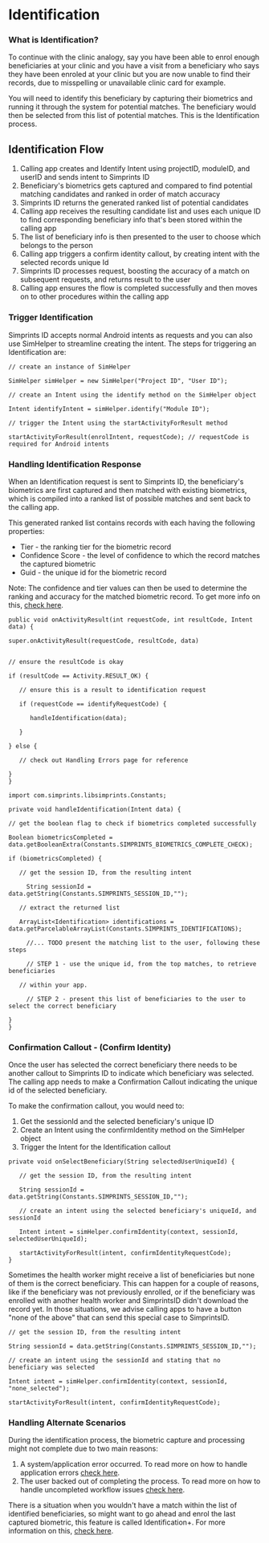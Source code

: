# Identification

### What is Identification?

To continue with the clinic analogy, say you have been able to enrol enough beneficiaries at your clinic and you have a visit from a beneficiary who says they have been enroled at your clinic but you are now unable to find their records, due to misspelling or unavailable clinic card for example.&#x20;

You will need to identify this beneficiary by capturing their biometrics and running it through the system for potential matches. The beneficiary would then be selected from this list of potential matches. This is the Identification process.

## Identification Flow <a href="#h.26b2mahnvau3_l" id="h.26b2mahnvau3_l"></a>

1. Calling app creates and Identify Intent using projectID, moduleID, and userID and sends intent to Simprints ID
2. Beneficiary's biometrics gets captured and compared to find potential matching candidates and ranked in order of match accuracy
3. Simprints ID returns the generated ranked list of potential candidates
4. Calling app receives the resulting candidate list and uses each unique ID to find corresponding beneficiary info that's been stored within the calling app
5. The list of beneficiary info is then presented to the user to choose which belongs to the person
6. Calling app triggers a confirm identity callout, by creating intent with the selected records unique Id
7. Simprints ID processes request, boosting the accuracy of a match on subsequent requests, and returns result to the user
8. Calling app ensures the flow is completed successfully and then moves on to other procedures within the calling app

### Trigger Identification

Simprints ID accepts normal Android intents as requests and you can also use SimHelper to streamline creating the intent. The steps for triggering an Identification are:

```
// create an instance of SimHelper

SimHelper simHelper = new SimHelper("Project ID", "User ID");

// create an Intent using the identify method on the SimHelper object

Intent identifyIntent = simHelper.identify("Module ID");

// trigger the Intent using the startActivityForResult method

startActivityForResult(enrolIntent, requestCode); // requestCode is required for Android intents
```

### Handling Identification Response

When an Identification request is sent to Simprints ID, the beneficiary's biometrics are first captured and then matched with existing biometrics, which is compiled into a ranked list of possible matches and sent back to the calling app.

This generated ranked list contains records with each having the following properties:

* Tier - the ranking tier for the biometric record
* Confidence Score - the level of confidence to which the record matches the captured biometric
* Guid - the unique id for the biometric record

Note:  The confidence and tier values can then be used to determine the ranking and accuracy for the matched biometric record. To get more info on this, [check here](tiers-and-confidence-scores.md).

```
public void onActivityResult(int requestCode, int resultCode, Intent data) {

super.onActivityResult(requestCode, resultCode, data)


// ensure the resultCode is okay

if (resultCode == Activity.RESULT_OK) {

   // ensure this is a result to identification request

   if (requestCode == identifyRequestCode) {

      handleIdentification(data);

   }

} else {

   // check out Handling Errors page for reference

}
}
```

```
import com.simprints.libsimprints.Constants;

private void handleIdentification(Intent data) {

// get the boolean flag to check if biometrics completed successfully

Boolean biometricsCompleted = data.getBooleanExtra(Constants.SIMPRINTS_BIOMETRICS_COMPLETE_CHECK);

if (biometricsCompleted) {

   // get the session ID, from the resulting intent

     String sessionId = data.getString(Constants.SIMPRINTS_SESSION_ID,"");

   // extract the returned list

   ArrayList<Identification> identifications = 	data.getParcelableArrayList(Constants.SIMPRINTS_IDENTIFICATIONS);

     //... TODO present the matching list to the user, following these steps

     // STEP 1 - use the unique id, from the top matches, to retrieve beneficiaries

   // within your app.

     // STEP 2 - present this list of beneficiaries to the user to select the correct beneficiary

}
}
```

### Confirmation Callout - (Confirm Identity)

Once the user has selected the correct beneficiary there needs to be another callout to Simprints ID to indicate which beneficiary was selected. The calling app needs to make a Confirmation Callout indicating the unique id of the selected beneficiary.

To make the confirmation callout, you would need to:

1. Get the sessionId and the selected beneficiary's unique ID
2. Create an Intent using the confirmIdentity method on the SimHelper object
3. Trigger the Intent for the Identification callout

```
private void onSelectBeneficiary(String selectedUserUniqueId) {

   // get the session ID, from the resulting intent

   String sessionId = data.getString(Constants.SIMPRINTS_SESSION_ID,"");

   // create an intent using the selected beneficiary's uniqueId, and sessionId

   Intent intent = simHelper.confirmIdentity(context, sessionId, selectedUserUniqueId);

   startActivityForResult(intent, confirmIdentityRequestCode);
}
```

Sometimes the health worker might receive a list of beneficiaries but none of them is the correct beneficiary. This can happen for a couple of reasons, like if the beneficiary was not previously enrolled, or if the beneficiary was enrolled with another health worker and SimprintsID didn't download the record yet. In those situations, we advise calling apps to have a button "none of the above" that can send this special case to SimprintsID.

```
// get the session ID, from the resulting intent

String sessionId = data.getString(Constants.SIMPRINTS_SESSION_ID,"");

// create an intent using the sessionId and stating that no beneficiary was selected

Intent intent = simHelper.confirmIdentity(context, sessionId, "none_selected");

startActivityForResult(intent, confirmIdentityRequestCode);
```

### Handling Alternate Scenarios

During the identification process, the biometric capture and processing might not complete due to two main reasons:

1. A system/application error occurred. To read more on how to handle application errors [check here](handling-errors.md).
2. The user backed out of completing the process. To read more on how to handle uncompleted workflow issues [check here](exit-forms.md).

There is a situation when you wouldn't have a match within the list of identified beneficiaries, so might want to go ahead and enrol the last captured biometric, this feature is called Identification+. For more information on this, [check here](enrolment-and-identification-+.md).
